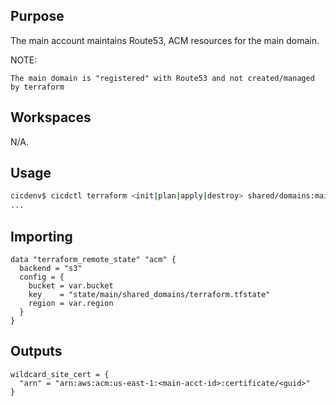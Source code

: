 ## Purpose
The main account maintains Route53, ACM resources for the main domain.

NOTE: 
```
The main domain is "registered" with Route53 and not created/managed by terraform
```

## Workspaces
N/A.

## Usage
```bash
cicdenv$ cicdctl terraform <init|plan|apply|destroy> shared/domains:main
...
```

## Importing
```hcl
data "terraform_remote_state" "acm" {
  backend = "s3"
  config = {
    bucket = var.bucket
    key    = "state/main/shared_domains/terraform.tfstate"
    region = var.region
  }
}
```

## Outputs
```hcl
wildcard_site_cert = {
  "arn" = "arn:aws:acm:us-east-1:<main-acct-id>:certificate/<guid>"
}
```
